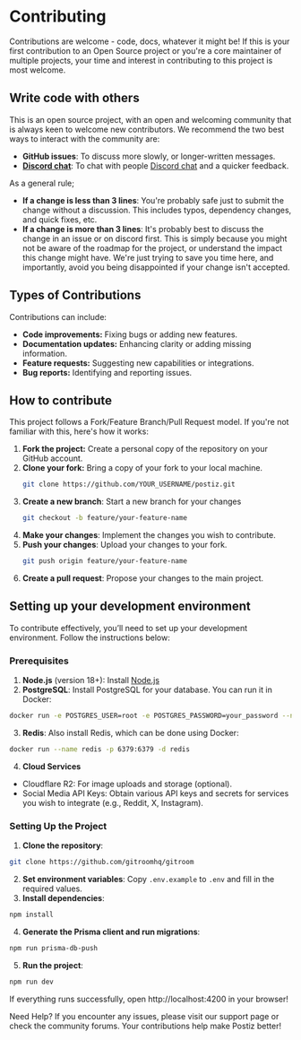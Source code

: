 # Contributing

Contributions are welcome - code, docs, whatever it might be! If this is your first contribution to an Open Source project or you're a core maintainer of multiple projects, your time and interest in contributing to this project is most welcome.

## Write code with others

This is an open source project, with an open and welcoming community that is always keen to welcome new contributors. We recommend the two best ways to interact with the community are:

- **GitHub issues**: To discuss more slowly, or longer-written messages.
- **[Discord chat](https://discord.postiz.com)**: To chat with people [Discord chat](https://discord.postiz.com/) and a quicker feedback.

As a general rule;

- **If a change is less than 3 lines**: You're probably safe just to submit the change without a discussion. This includes typos, dependency changes, and quick fixes, etc.
- **If a change is more than 3 lines**: It's probably best to discuss the change in an issue or on discord first. This is simply because you might not be aware of the roadmap for the project, or understand the impact this change might have. We're just trying to save you time here, and importantly, avoid you being disappointed if your change isn't accepted.

## Types of Contributions

Contributions can include:
- **Code improvements:** Fixing bugs or adding new features.
- **Documentation updates:** Enhancing clarity or adding missing information.
- **Feature requests:** Suggesting new capabilities or integrations.
- **Bug reports:** Identifying and reporting issues.

## How to contribute

This project follows a Fork/Feature Branch/Pull Request model. If you're not familiar with this, here's how it works:

1. **Fork the project:** Create a personal copy of the repository on your GitHub account.
2. **Clone your fork:** Bring a copy of your fork to your local machine.
   ```bash
   git clone https://github.com/YOUR_USERNAME/postiz.git
   ```
3. **Create a new branch**: Start a new branch for your changes
   ```bash
   git checkout -b feature/your-feature-name
   ```
6. **Make your changes**: Implement the changes you wish to contribute.
7. **Push your changes**: Upload your changes to your fork.
   ```bash
   git push origin feature/your-feature-name
   ```
9. **Create a pull request**: Propose your changes to the main project.


## Setting up your development environment
To contribute effectively, you’ll need to set up your development environment. Follow the instructions below:

### Prerequisites
1. **Node.js** (version 18+): Install [Node.js](https://nodejs.org/en/download/package-manager)
2. **PostgreSQL**: Install PostgreSQL for your database. You can run it in Docker:
```bash
docker run -e POSTGRES_USER=root -e POSTGRES_PASSWORD=your_password --name postgres -p 5432:5432 -d postgres
```
3. **Redis**: Also install Redis, which can be done using Docker:
```bash
docker run --name redis -p 6379:6379 -d redis
```
4. **Cloud Services**
  - Cloudflare R2: For image uploads and storage (optional).
  - Social Media API Keys: Obtain various API keys and secrets for services you wish to integrate (e.g., Reddit, X, Instagram).

### Setting Up the Project
1. **Clone the repository**:
```bash
git clone https://github.com/gitroomhq/gitroom
```
2. **Set environment variables**: Copy `.env.example` to `.env` and fill in the required values.
3. **Install dependencies**:
```bash
npm install
```
4. **Generate the Prisma client and run migrations**:
```bash
npm run prisma-db-push
```
5. **Run the project**:
```bash
npm run dev
```
If everything runs successfully, open http://localhost:4200 in your browser!

Need Help?
If you encounter any issues, please visit our support page or check the community forums. Your contributions help make Postiz better!


